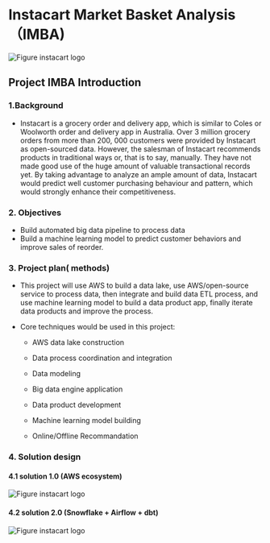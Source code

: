 # Instacart Market Basket Analysis （IMBA)
![Figure instacart logo](https://github.com/LeoLee-Xiaohu/imba/blob/feature-Lxh/IMG/inst_logo.png) 
## Project IMBA Introduction

### 1.Background

- Instacart is a grocery order and delivery app, which is similar to Coles or Woolworth order and delivery app in Australia. Over 3 million grocery orders from more than 200, 000 customers were provided by Instacart as open-sourced data. However, the salesman of Instacart recommends products in traditional ways or, that is to say, manually. They have not made good use of the huge amount of valuable transactional records yet. By taking advantage to analyze an ample amount of data, Instacart would predict well customer purchasing behaviour and pattern, which would strongly enhance their competitiveness.  

### 2. Objectives

- Build automated big data pipeline to process data 
- Build a machine learning model to predict customer behaviors and improve sales of reorder.  

### 3. Project plan( methods)

- This project will use AWS to build a data lake, use AWS/open-source service to process data, then integrate and build data ETL process, and use machine learning model to build a data product app, finally iterate data products and improve the process.  

- Core techniques would be used in this project:  
  
  - AWS data lake construction  
  
  - Data process coordination and integration  
  
  - Data modeling  
  
  - Big data engine application  
  
  - Data product development  
  
  - Machine learning model building  
  
  - Online/Offline Recommandation

### 4. Solution design 
#### 4.1 solution 1.0 (AWS ecosystem)
![Figure instacart logo](https://github.com/LeoLee-Xiaohu/imba/blob/feature-Lxh/IMG/solution_design_aws4.0.drawio%20copy.png) 

#### 4.2 solution 2.0 (Snowflake + Airflow + dbt)
![Figure instacart logo](https://github.com/LeoLee-Xiaohu/imba/blob/feature-Lxh/IMG/IMBA-DBT.png) 
